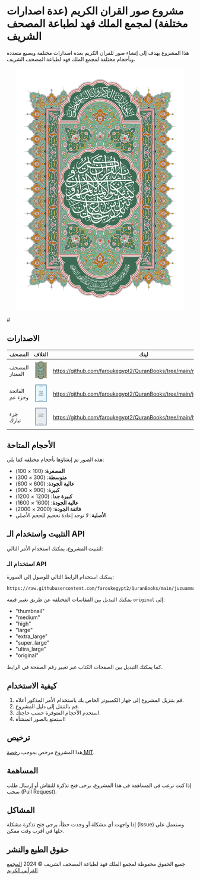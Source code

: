 # مشروع صور القران الكريم (عدة اصدارات مختلفة) لمجمع الملك فهد لطباعة المصحف الشريف

هذا المشروع يهدف إلى إنشاء صور للقران الكريم بعدة اصدارات مختلفة وبصيغ متعددة وبأحجام مختلفة لمجمع الملك فهد لطباعة المصحف الشريف.

<p align="center">
  <img src="https://raw.githubusercontent.com/faroukegypt2/QuranBooks/main/mumtaz/original/1.png" alt="صورة الفاتحة وجزء عم">
</p>
#  

## الاصدارات
 
| المصحف          	| الغلاف                                                                                                                 	| لينك                                                                  	|
|-----------------	|------------------------------------------------------------------------------------------------------------------------	|-----------------------------------------------------------------------	|
| المصحف الممتاز  	| <img src="https://raw.githubusercontent.com/faroukegypt2/QuranBooks/main/mumtaz/original/1.png" alt="صورة" width="100"> 	| https://github.com/faroukegypt2/QuranBooks/tree/main/mumtaz           	|
| الفاتحة وجزء عم 	| <img src="https://raw.githubusercontent.com/faroukegypt2/QuranBooks/main/juzuamma/original/3.png" alt="صورة" width="100"> 	| https://github.com/faroukegypt2/QuranBooks/tree/main/juzuamma         	|
| جزء تبارك       	| <img src="https://raw.githubusercontent.com/faroukegypt2/QuranBooks/main/hafs_juzutabarak/original/1.png" alt="صورة" width="100"> 	| https://github.com/faroukegypt2/QuranBooks/tree/main/hafs_juzutabarak 	|


## الأحجام المتاحة
هذه الصور تم إنشاؤها بأحجام مختلفة كما يلي:
- **المصغرة**: (100 × 100)
- **متوسطة**: (300 × 300)
- **عالية الجودة**: (600 × 600)
- **كبيرة**: (900 × 900)
- **كبيرة جدا**: (1200 × 1200)
- **عالية الجودة**: (1600 × 1600)
- **فائقة  الجودة**: (2000 × 2000)
- **الأصلية**: لا توجد إعادة تحجيم للحجم الأصلي

## التثبيت واستخدام الـ API

لتثبيت المشروع، يمكنك استخدام الأمر التالي:


### استخدام الـ API

يمكنك استخدام الرابط التالي للوصول إلى الصورة:

```
https://raw.githubusercontent.com/faroukegypt2/QuranBooks/main/juzuamma/original/3.png
```

يمكنك التبديل بين المقاسات المختلفة عن طريق تغيير قيمة `original` إلى:

- "thumbnail"
- "medium"
- "high"
- "large"
- "extra_large"
- "super_large"
- "ultra_large"
- "original"



كما يمكنك التبديل بين الصفحات الكتاب عبر تغيير رقم الصفحة في الرابط.

## كيفية الاستخدام
1. قم بتنزيل المشروع إلى جهاز الكمبيوتر الخاص بك باستخدام الأمر المذكور أعلاه.
2. قم بالتنقل إلى دليل المشروع.
3. استخدم الأحجام المتوفرة حسب حاجتك.
4. استمتع بالصور المنشأة!

## ترخيص
هذا المشروع مرخص بموجب [رخصة MIT](LICENSE).

## المساهمة
إذا كنت ترغب في المساهمة في هذا المشروع، يرجى فتح تذكرة للنقاش أو إرسال طلب سحب (Pull Request).

## المشاكل
إذا واجهت أي مشكلة أو وجدت خطأ، يرجى فتح تذكرة مشكلة (Issue) وسنعمل على حلها في أقرب وقت ممكن.


## حقوق الطبع والنشر
جميع الحقوق محفوظة لمجمع الملك فهد لطباعة المصحف الشريف © 2024
[المجمع القرآني الكريم](https://qurancomplex.gov.sa/)

